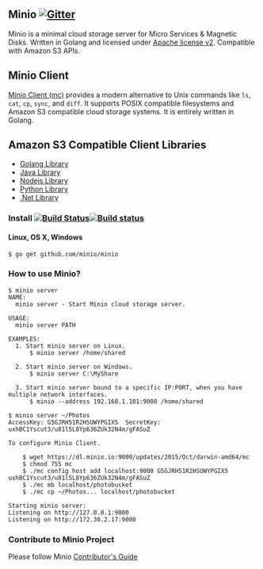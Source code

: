 ## Minio [![Gitter](https://badges.gitter.im/Join%20Chat.svg)](https://gitter.im/minio/minio?utm_source=badge&utm_medium=badge&utm_campaign=pr-badge&utm_content=badge)

Minio is a minimal cloud storage server for Micro Services & Magnetic Disks. Written in Golang and licensed under [Apache license v2](./LICENSE). Compatible with Amazon S3 APIs. 

## Minio Client

[Minio Client (mc)](https://github.com/minio/mc#minio-client-mc-) provides a modern alternative to Unix commands like ``ls``, ``cat``, ``cp``, ``sync``, and ``diff``. It supports POSIX compatible filesystems and Amazon S3 compatible cloud storage systems. It is entirely written in Golang.

## Amazon S3 Compatible Client Libraries
- [Golang Library](https://github.com/minio/minio-go)
- [Java Library](https://github.com/minio/minio-java)
- [Nodejs Library](https://github.com/minio/minio-js)
- [Python Library](https://github.com/minio/minio-py)
- [.Net Library](https://github.com/minio/minio-dotnet)

### Install [![Build Status](https://travis-ci.org/minio/minio.svg?branch=master)](https://travis-ci.org/minio/minio)[![Build status](https://ci.appveyor.com/api/projects/status/k61d0v3ritbwm2su?svg=true)](https://ci.appveyor.com/project/harshavardhana/minio)

#### Linux, OS X, Windows

~~~
$ go get github.com/minio/minio
~~~

### How to use Minio?

~~~
$ minio server
NAME:
  minio server - Start Minio cloud storage server.

USAGE:
  minio server PATH

EXAMPLES:
  1. Start minio server on Linux.
      $ minio server /home/shared

  2. Start minio server on Windows.
      $ minio server C:\MyShare

  3. Start minio server bound to a specific IP:PORT, when you have multiple network interfaces.
      $ minio --address 192.168.1.101:9000 /home/shared
~~~

~~~
$ minio server ~/Photos
AccessKey: G5GJRH51R2HSUWYPGIX5  SecretKey: uxhBC1Yscut3/u81l5L8Yp636ZUk32N4m/gFASuZ

To configure Minio Client.

	$ wget https://dl.minio.io:9000/updates/2015/Oct/darwin-amd64/mc
	$ chmod 755 mc
	$ ./mc config host add localhost:9000 G5GJRH51R2HSUWYPGIX5 uxhBC1Yscut3/u81l5L8Yp636ZUk32N4m/gFASuZ
	$ ./mc mb localhost/photobucket
	$ ./mc cp ~/Photos... localhost/photobucket

Starting minio server:
Listening on http://127.0.0.1:9000
Listening on http://172.30.2.17:9000
~~~

### Contribute to Minio Project
Please follow Minio [Contributor's Guide](./CONTRIBUTING.md)

